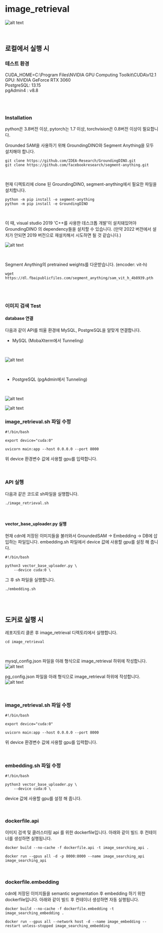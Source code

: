 # image_retrieval
![alt text](assets/image-1.png)


<br>

## 로컬에서 실행 시

### 테스트 환경
CUDA_HOME=C:\Program Files\NVIDIA GPU Computing Toolkit\CUDA\v12.1 \
GPU: NVIDIA GeForce RTX 3060 \
PostgreSQL: 13.15 \
pgAdmin4 : v8.8



<br> <br>

### Installation
python은 3.8버전 이상, pytorch는 1.7 이상, torchvision은 0.8버전 이상이 필요합니다.

Grounded SAM을 사용하기 위해 GroundingDINO와 Segment Anything을 모두 설치해야 합니다.
```
git clone https://github.com/IDEA-Research/GroundingDINO.git
git clone https://github.com/facebookresearch/segment-anything.git
```

<br>

현재 디렉토리에 clone 된 GroundingDINO, segment-anything에서 필요한 파일을 설치합니다.
```
python -m pip install -e segment-anything
python -m pip install -e GroundingDINO
```

<br>

이 때, visual studio 2019 'C++를 사용한 데스크톱 개발'이 설치돼있어야 GroundingDINO 의 dependency들을 설치할 수 있습니다. (만약 2022 버전에서 설치가 안되면 2019 버전으로 재설치해서 시도하면 될 것 같습니다.)

![alt text](assets/image-2.png)

<br>

Segment Anything의 pretrained weights를 다운받습니다. (encoder: vit-h)

```
wget https://dl.fbaipublicfiles.com/segment_anything/sam_vit_h_4b8939.pth
```

<br> <br>
### 이미지 검색 Test
#### database 연결
다음과 같이 API를 띄울 환경에 MySQL, PostgreSQL을 알맞게 연결합니다.

* MySQL (MobaXterm에서 Tunneling)<br>
<br>

![alt text](assets/image-3.png)

<br>

* PostgreSQL (pgAdmin에서 Tunneling)

<br>

![alt text](assets/image-4.png)

![alt text](assets/image-5.png)

### image_retrieval.sh 파일 수정
```
#!/bin/bash

export device="cuda:0"

uvicorn main:app --host 0.0.0.0 --port 8000
```
위 device 환경변수 값에 사용할 gpu를 입력합니다.

<br>

### API 실행
다음과 같은 코드로 sh파일을 실행합니다.
```
./image_retrieval.sh
```

<br>


####  vector_base_uploader.py 실행
현재 cdn에 저장된 이미지들을 불러와서 GroundedSAM -> Embedding -> DB에 삽입하는 파일입니다. embedding.sh 파일에서 device 값에 사용할 gpu를 설정 해 줍니다.
```
#!/bin/bash

python3 vector_base_uploader.py \
    --device cuda:0 \
```

그 후 sh 파일을 실행합니다.

```
./embedding.sh
```

<br><br>

## 도커로 실행 시

레포지토리 클론 후 image_retrieval 디렉토리에서 실행합니다.
```
cd image_retrieval
```

<br>

mysql_config.json 파일을 아래 형식으로 image_retrieval 하위에 작성합니다.
![alt text](assets/image_mysql_config.png)

pg_config.json 파일을 아래 형식으로 image_retrieval 하위에 작성합니다.
![alt text](assets/image_pg_config.png)

<br>

### image_retrieval.sh 파일 수정
```
#!/bin/bash

export device="cuda:0"

uvicorn main:app --host 0.0.0.0 --port 8000
```
위 device 환경변수 값에 사용할 gpu를 입력합니다.

<br>

### embedding.sh 파일 수정
```
#!/bin/bash

python3 vector_base_uploader.py \
    --device cuda:0 \
```
device 값에 사용할 gpu를 설정 해 줍니다.

<br>

### dockerfile.api
이미지 검색 및 클러스터링 api 를 위한 dockerfile입니다. 아래와 같이 빌드 후 컨테이너를 생성하면 실행됩니다. 

```
docker build --no-cache -f dockerfile.api -t image_searching_api .
```
```
docker run --gpus all -d -p 8000:8000 --name image_searching_api image_searching_api
```


<br>

### dockerfile.embedding
cdn에 저장된 이미지들을 semantic segmentation 후 embedding 하기 위한 dockerfile입니다. 아래와 같이 빌드 후 컨테이너 생성하면 자동 실행됩니다.
```
docker build --no-cache -f dockerfile.embedding -t image_searching_embedding .
```
```
docker run --gpus all --network host -d --name image_embedding --restart unless-stopped image_searching_embedding
```
